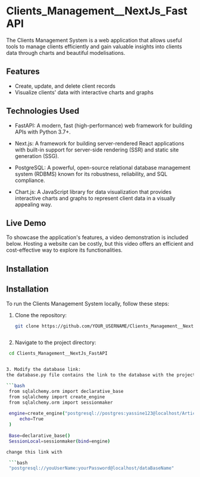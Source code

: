 # Clients_Management__NextJs_FastAPI

The Clients Management System is a web application that allows useful tools to manage clients efficiently and gain valuable insights into clients data through charts and beautiful modelisations.



## Features
- Create, update, and delete client records
- Visualize clients' data with interactive charts and graphs

## Technologies Used

- FastAPI: A modern, fast (high-performance) web framework for building APIs with Python 3.7+.

- Next.js: A framework for building server-rendered React applications with built-in support for server-side rendering (SSR) and static site generation (SSG).

- PostgreSQL: A powerful, open-source relational database management system (RDBMS) known for its robustness, reliability, and SQL compliance.

- Chart.js: A JavaScript library for data visualization that provides interactive charts and graphs to represent client data in a visually appealing way.



## Live Demo
To showcase the application's features, a video demonstration is included below. Hosting a website can be costly, but this video offers an efficient and cost-effective way to explore its functionalities.

## Installation
## Installation

To run the Clients Management System locally, follow these steps:

1. Clone the repository:

   ```bash
   git clone https://github.com/YOUR_USERNAME/Clients_Management__NextJs_FastAPI.git



2. Navigate to the project directory:

  ```bash
   cd Clients_Management__NextJs_FastAPI


3. Modify the database link:
the database.py file contains the link to the database with the project, this is the location of the database.py file backend\DataBase\database.py, you should modify this link

```bash
   from sqlalchemy.orm import declarative_base
   from sqlalchemy import create_engine
   from sqlalchemy.orm import sessionmaker
   
   engine=create_engine("postgresql://postgres:yassine123@localhost/Article_DB",
       echo=True
   )
   
   Base=declarative_base()
   SessionLocal=sessionmaker(bind=engine)

change this link with

   ```bash
   "postgresql://youUserName:yourPassword@localhost/dataBaseName"






